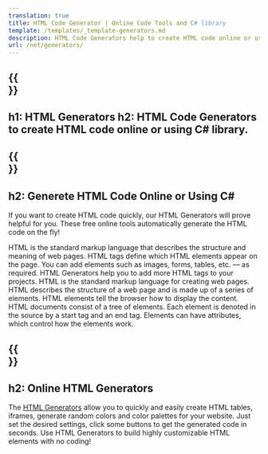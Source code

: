 ```yaml
---
translation: true
title: HTML Code Generator | Online Code Tools and C# library
template: /templates/_template-generators.md
description: HTML Code Generators help to create HTML code online or using C#. Generate images, tables, forms, media, etc. to use them in your HTML.
url: /net/generators/
---
```


{{<section banner>}}
---
h1: HTML Generators
h2: HTML Code Generators to create HTML code online or using C# library.
---

{{<section overview>}}
---
h2: Generete HTML Code Online or Using C#
---

If you want to create HTML code quickly, our HTML Generators will prove helpful for you. These free online tools automatically generate the HTML code on the fly!

HTML is the standard markup language that describes the structure and meaning of web pages. HTML tags define which HTML elements appear on the page. You can add elements such as images, forms, tables, etc. — as required. HTML Generators help you to add more HTML tags to your projects.
HTML is the standard markup language for creating web pages. HTML describes the structure of a web page and is made up of a series of elements. HTML elements tell the browser how to display the content.
HTML documents consist of a tree of elements. Each element is denoted in the source by a start tag and an end tag. Elements can have attributes, which control how the elements work. 
<br>

{{<section online-generators>}}
---
h2: Online HTML Generators
---
  
The [HTML Generators](https://products.aspose.app/html/html-generators) allow you to quickly and easily create HTML tables, iframes, generate random colors and color palettes for your website. Just set the desired settings, click some buttons to get the generated code in seconds. Use HTML Generators to build highly customizable HTML elements with no coding!